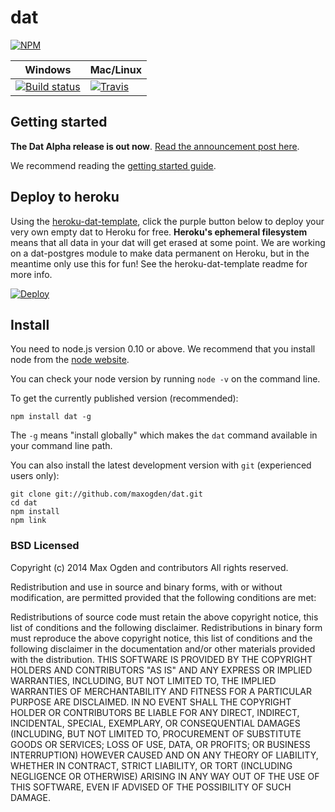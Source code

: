 # dat

[![NPM](https://nodei.co/npm/dat.png?global=true)](https://nodei.co/npm/dat/)

Windows        | Mac/Linux   
-------------- | ------------
[![Build status](https://ci.appveyor.com/api/projects/status/s236036xnglo4v5l)](https://ci.appveyor.com/project/maxogden/dat) | [![Travis](http://img.shields.io/travis/maxogden/dat.svg?style=flat)](https://travis-ci.org/maxogden/dat)

## Getting started

**The Dat Alpha release is out now**. [Read the announcement post here](docs/dat-stable-alpha.md).

We recommend reading the [getting started guide](docs/getting-started.md).

## Deploy to heroku

Using the [heroku-dat-template](https://github.com/bmpvieira/heroku-dat-template), click the purple button below to deploy your very own empty dat to Heroku for free. **Heroku's ephemeral filesystem** means that all data in your dat will get erased at some point. We are working on a dat-postgres module to make data permanent on Heroku, but in the meantime only use this for fun! See the heroku-dat-template readme for more info.

[![Deploy](https://www.herokucdn.com/deploy/button.png)](https://heroku.com/deploy?template=https://github.com/bmpvieira/heroku-dat-template.git)

## Install

You need to node.js version 0.10 or above. We recommend that you install node from the [node website](http://nodejs.org/).

You can check your node version by running `node -v` on the command line.

To get the currently published version (recommended):

```
npm install dat -g
```

The `-g` means "install globally" which makes the `dat` command available in your command line path.

You can also install the latest development version with `git` (experienced users only):

```
git clone git://github.com/maxogden/dat.git
cd dat
npm install
npm link
```

### BSD Licensed

Copyright (c) 2014 Max Ogden and contributors
All rights reserved.

Redistribution and use in source and binary forms, with or without modification, are permitted provided that the following conditions are met:

Redistributions of source code must retain the above copyright notice, this list of conditions and the following disclaimer.
Redistributions in binary form must reproduce the above copyright notice, this list of conditions and the following disclaimer in the documentation and/or other materials provided with the distribution.
THIS SOFTWARE IS PROVIDED BY THE COPYRIGHT HOLDERS AND CONTRIBUTORS "AS IS" AND ANY EXPRESS OR IMPLIED WARRANTIES, INCLUDING, BUT NOT LIMITED TO, THE IMPLIED WARRANTIES OF MERCHANTABILITY AND FITNESS FOR A PARTICULAR PURPOSE ARE DISCLAIMED. IN NO EVENT SHALL THE COPYRIGHT HOLDER OR CONTRIBUTORS BE LIABLE FOR ANY DIRECT, INDIRECT, INCIDENTAL, SPECIAL, EXEMPLARY, OR CONSEQUENTIAL DAMAGES (INCLUDING, BUT NOT LIMITED TO, PROCUREMENT OF SUBSTITUTE GOODS OR SERVICES; LOSS OF USE, DATA, OR PROFITS; OR BUSINESS INTERRUPTION) HOWEVER CAUSED AND ON ANY THEORY OF LIABILITY, WHETHER IN CONTRACT, STRICT LIABILITY, OR TORT (INCLUDING NEGLIGENCE OR OTHERWISE) ARISING IN ANY WAY OUT OF THE USE OF THIS SOFTWARE, EVEN IF ADVISED OF THE POSSIBILITY OF SUCH DAMAGE.
